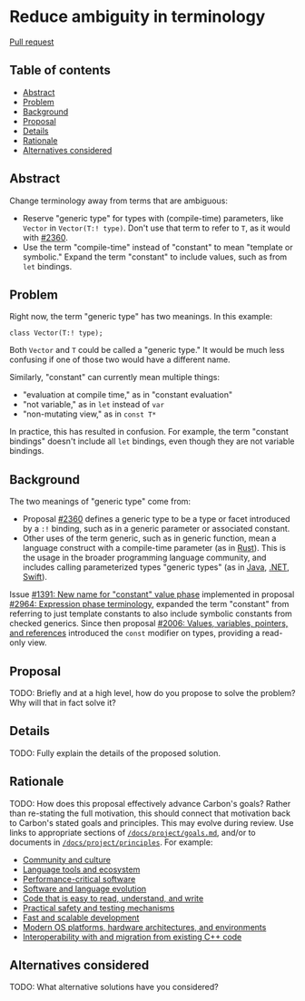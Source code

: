 # Reduce ambiguity in terminology

<!--
Part of the Carbon Language project, under the Apache License v2.0 with LLVM
Exceptions. See /LICENSE for license information.
SPDX-License-Identifier: Apache-2.0 WITH LLVM-exception
-->

[Pull request](https://github.com/carbon-language/carbon-lang/pull/3162)

<!-- toc -->

## Table of contents

-   [Abstract](#abstract)
-   [Problem](#problem)
-   [Background](#background)
-   [Proposal](#proposal)
-   [Details](#details)
-   [Rationale](#rationale)
-   [Alternatives considered](#alternatives-considered)

<!-- tocstop -->

## Abstract

Change terminology away from terms that are ambiguous:

-   Reserve "generic type" for types with (compile-time) parameters, like
    `Vector` in `Vector(T:! type)`. Don't use that term to refer to `T`, as it
    would with
    [#2360](https://github.com/carbon-language/carbon-lang/blob/trunk/proposals/p2360.md#terminology).
-   Use the term "compile-time" instead of "constant" to mean "template or
    symbolic." Expand the term "constant" to include values, such as from `let`
    bindings.

## Problem

Right now, the term "generic type" has two meanings. In this example:

```
class Vector(T:! type);
```

Both `Vector` and `T` could be called a "generic type." It would be much less
confusing if one of those two would have a different name.

Similarly, "constant" can currently mean multiple things:

-   "evaluation at compile time," as in "constant evaluation"
-   "not variable," as in `let` instead of `var`
-   "non-mutating view," as in `const T*`

In practice, this has resulted in confusion. For example, the term "constant
bindings" doesn't include all `let` bindings, even though they are not variable
bindings.

## Background

The two meanings of "generic type" come from:

-   Proposal [#2360](/proposals/p2360.md#terminology) defines a generic type to
    be a type or facet introduced by a `:!` binding, such as in a generic
    parameter or associated constant.
-   Other uses of the term generic, such as in generic function, mean a language
    construct with a compile-time parameter (as in
    [Rust](https://doc.rust-lang.org/rust-by-example/generics.html)). This is
    the usage in the broader programming language community, and includes
    calling parameterized types "generic types" (as in
    [Java](https://docs.oracle.com/javase/tutorial/java/generics/types.html),
    [.NET](https://learn.microsoft.com/en-us/dotnet/standard/generics/#terminology),
    [Swift](https://docs.swift.org/swift-book/documentation/the-swift-programming-language/generics/#Generic-Types)).

Issue
[#1391: New name for "constant" value phase](https://github.com/carbon-language/carbon-lang/issues/1391)
implemented in proposal
[#2964: Expression phase terminology](https://github.com/carbon-language/carbon-lang/pull/2964),
expanded the term "constant" from referring to just template constants to also
include symbolic constants from checked generics. Since then proposal
[#2006: Values, variables, pointers, and references](https://github.com/carbon-language/carbon-lang/pull/2006)
introduced the `const` modifier on types, providing a read-only view.

## Proposal

TODO: Briefly and at a high level, how do you propose to solve the problem? Why
will that in fact solve it?

## Details

TODO: Fully explain the details of the proposed solution.

## Rationale

TODO: How does this proposal effectively advance Carbon's goals? Rather than
re-stating the full motivation, this should connect that motivation back to
Carbon's stated goals and principles. This may evolve during review. Use links
to appropriate sections of [`/docs/project/goals.md`](/docs/project/goals.md),
and/or to documents in [`/docs/project/principles`](/docs/project/principles).
For example:

-   [Community and culture](/docs/project/goals.md#community-and-culture)
-   [Language tools and ecosystem](/docs/project/goals.md#language-tools-and-ecosystem)
-   [Performance-critical software](/docs/project/goals.md#performance-critical-software)
-   [Software and language evolution](/docs/project/goals.md#software-and-language-evolution)
-   [Code that is easy to read, understand, and write](/docs/project/goals.md#code-that-is-easy-to-read-understand-and-write)
-   [Practical safety and testing mechanisms](/docs/project/goals.md#practical-safety-and-testing-mechanisms)
-   [Fast and scalable development](/docs/project/goals.md#fast-and-scalable-development)
-   [Modern OS platforms, hardware architectures, and environments](/docs/project/goals.md#modern-os-platforms-hardware-architectures-and-environments)
-   [Interoperability with and migration from existing C++ code](/docs/project/goals.md#interoperability-with-and-migration-from-existing-c-code)

## Alternatives considered

TODO: What alternative solutions have you considered?
